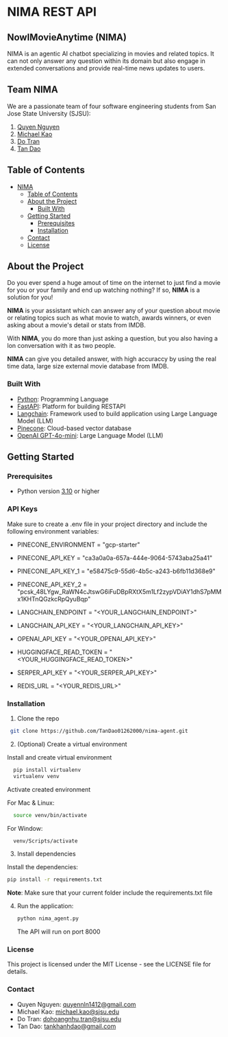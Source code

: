 # NIMA REST API  
## NowIMovieAnytime (NIMA)

NIMA is an agentic AI chatbot specializing in movies and related topics. It can not only answer any question within its domain but also engage in extended conversations and provide real-time news updates to users.

## Team NIMA

We are a passionate team of four software engineering students from San Jose State University (SJSU):

1. [Quyen Nguyen](https://github.com/Q1412)
2. [Michael Kao](https://github.com/mkao823) 
3. [Do Tran](https://github.com/nhutdh1103) 
4. [Tan Dao](https://github.com/TanDao01262000)

## Table of Contents

- [NIMA](#NowIMovieAnytime(NIMA))
  - [Table of Contents](#table-of-contents)
  - [About the Project](#about-the-project)
    - [Built With](#built-with)
  - [Getting Started](#getting-started)
    - [Prerequisites](#prerequisites)
    - [Installation](#installation)
  - [Contact](#contact)
  - [License](#license)
## About the Project

Do you ever spend a huge amout of time on the internet to just find a movie for you or your family and end up watching nothing? If so, **NIMA** is a solution for you!

**NIMA** is your assistant which can answer any of your question about movie or relating topics such as what movie to watch, awards winners, or even asking about a movie's detail or stats from IMDB.

With **NIMA**, you do more than just asking a question, but you also having a lon conversation with it as two people.

**NIMA** can give you detailed answer, with high accuraccy by using the real time data, large size external movie database from IMDB.

### Built With
- [Python](https://www.python.org/): Programming Language
- [FastAPI](https://fastapi.tiangolo.com/): Platform for building RESTAPI  
- [Langchain](https://www.langchain.com/): Framework used to build application using Large Language Model (LLM)
- [Pinecone](https://www.pinecone.io/): Cloud-based vector database
- [OpenAI GPT-4o-mini](https://openai.com/): Large Language Model (LLM) 


## Getting Started

### Prerequisites

- Python version [3.10](https://www.python.org/downloads/release/python-310/) or higher

### API Keys

Make sure to create a .env file in your project directory and include the following environment variables:

- PINECONE_ENVIRONMENT = "gcp-starter"
- PINECONE_API_KEY = "ca3a0a0a-657a-444e-9064-5743aba25a41"
- PINECONE_API_KEY_1 = "e58475c9-55d6-4b5c-a243-b6fb11d368e9"
- PINECONE_API_KEY_2 = "pcsk_48LYgw_RaWN4cJtswG6iFuDBpRXtX5m1Lf2zypVDiAY1dhS7pMMx1KHTnQGzkcRpQyuBqp"
  
- LANGCHAIN_ENDPOINT = "<YOUR_LANGCHAIN_ENDPOINT>"
- LANGCHAIN_API_KEY = "<YOUR_LANGCHAIN_API_KEY>"
- OPENAI_API_KEY = "<YOUR_OPENAI_API_KEY>"
- HUGGINGFACE_READ_TOKEN = "<YOUR_HUGGINGFACE_READ_TOKEN>"
- SERPER_API_KEY = "<YOUR_SERPER_API_KEY>"
- REDIS_URL = "<YOUR_REDIS_URL>"


### Installation

1. Clone the repo

  ```sh
   git clone https://github.com/TanDao01262000/nima-agent.git
  ```


2. (Optional) Create a virtual environment

Install and create virtual environment
  ```sh
    pip install virtualenv
    virtualenv venv
  ```

Activate created environment

For Mac & Linux: 
  ``` sh
    source venv/bin/activate 
  ```

For Window:
  ``` sh
    venv/Scripts/activate 
  ```

3. Install dependencies

  
  Install the dependencies:
   ```sh
   pip install -r requirements.txt
   ```
   **Note**: Make sure that your current folder include the requirements.txt file

4. Run the application:
   ```sh
   python nima_agent.py
   ```

   The API will run on port 8000


### License

This project is licensed under the MIT License - see the LICENSE file for details.

### Contact

  - Quyen Nguyen: quyennln1412@gmail.com
  - Michael Kao: michael.kao@sjsu.edu
  - Do Tran: dohoangnhu.tran@sjsu.edu
  - Tan Dao: tankhanhdao@gmail.com


